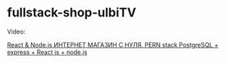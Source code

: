 # fullstack-shop-ulbiTV

Video:

[React & Node.js ИНТЕРНЕТ МАГАЗИН С НУЛЯ. PERN stack PostgreSQL + express + React js + node.js](https://www.youtube.com/watch?v=H2GCkRF9eko&list=WL&index=14&t=271s&ab_channel=UlbiTV)
